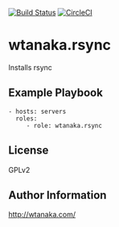 [![Build Status](https://travis-ci.org/wtanaka/ansible-role-rsync.svg?branch=master)](https://travis-ci.org/wtanaka/ansible-role-rsync)
[![CircleCI](https://circleci.com/gh/wtanaka/ansible-role-rsync.svg?style=svg)](https://circleci.com/gh/wtanaka/ansible-role-rsync)

wtanaka.rsync
================

Installs rsync

Example Playbook
----------------

    - hosts: servers
      roles:
         - role: wtanaka.rsync

License
-------

GPLv2

Author Information
------------------

http://wtanaka.com/
